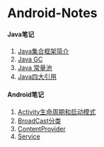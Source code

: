 # Android-Notes

#### Java笔记

1. [Java集合框架简介](<https://github.com/xima6371/Android-Notes/blob/master/Java/Java%E9%9B%86%E5%90%88%E6%A1%86%E6%9E%B6.md>)
2. [Java GC](<https://github.com/xima6371/Android-Notes/blob/master/Java/GC.md>)
3. [Java 常量池](<https://github.com/xima6371/Android-Notes/blob/master/Java/intern()%E4%B8%8E%E5%B8%B8%E9%87%8F%E6%B1%A0.md>)
4. [Java四大引用]([https://github.com/xima6371/Android-Notes/blob/master/Java/强弱软虚四种引用的特点和使用场景.md](https://github.com/xima6371/Android-Notes/blob/master/Java/%E5%BC%BA%E5%BC%B1%E8%BD%AF%E8%99%9A%E5%9B%9B%E7%A7%8D%E5%BC%95%E7%94%A8%E7%9A%84%E7%89%B9%E7%82%B9%E5%92%8C%E4%BD%BF%E7%94%A8%E5%9C%BA%E6%99%AF.md))



#### Android笔记

1. [Activity生命周期和启动模式](<https://github.com/xima6371/Android-Notes/blob/master/Android/Activity%E5%91%A8%E6%9C%9F%E5%92%8C%E5%90%AF%E5%8A%A8%E6%A8%A1%E5%BC%8F.md>)
2. [BroadCast分类](<https://github.com/xima6371/Android-Notes/blob/master/Android/Broadcast.md>)
3. [ContentProvider](<https://github.com/xima6371/Android-Notes/blob/master/Android/ContentProvider.md>)
4. [Service](<https://github.com/xima6371/Android-Notes/blob/master/Android/Service%E7%AE%80%E4%BB%8B.md>)





